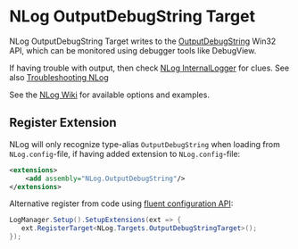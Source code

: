 # NLog OutputDebugString Target

NLog OutputDebugString Target writes to the [OutputDebugString](https://msdn.microsoft.com/da-dk/library/windows/desktop/aa363362.aspx) Win32 API, which can be monitored using debugger tools like DebugView.

If having trouble with output, then check [NLog InternalLogger](https://github.com/NLog/NLog/wiki/Internal-Logging) for clues. See also [Troubleshooting NLog](https://github.com/NLog/NLog/wiki/Logging-Troubleshooting)

See the [NLog Wiki](https://github.com/NLog/NLog/wiki/OutputDebugString-target) for available options and examples.

## Register Extension

NLog will only recognize type-alias `OutputDebugString` when loading from `NLog.config`-file, if having added extension to `NLog.config`-file:

```xml
<extensions>
    <add assembly="NLog.OutputDebugString"/>
</extensions>
```

Alternative register from code using [fluent configuration API](https://github.com/NLog/NLog/wiki/Fluent-Configuration-API):

```csharp
LogManager.Setup().SetupExtensions(ext => {
   ext.RegisterTarget<NLog.Targets.OutputDebugStringTarget>();
});
```
